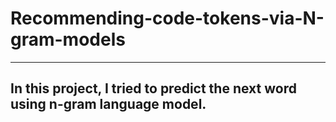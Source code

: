 # Recommending-code-tokens-via-N-gram-models

---
In this project, I tried to predict the next word using n-gram language model.
---



